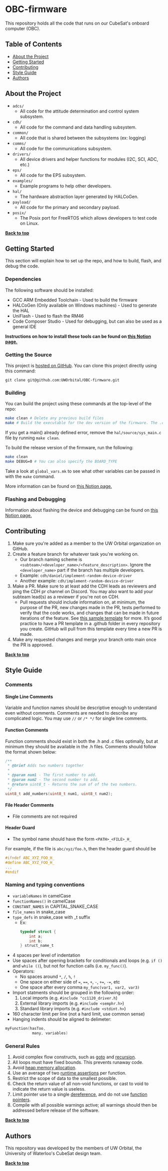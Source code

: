 # OBC-firmware

This repository holds all the code that runs on our CubeSat's onboard computer (OBC).

## Table of Contents

- [About the Project](#about-the-project)
- [Getting Started](#getting-started)
- [Contributing](#contributing)
- [Style Guide](#style-guide)
- [Authors](#authors)

## About the Project

* `adcs/`
    * All code for the attitude determination and control system subsystem.
* `cdh/`
    * All code for the command and data handling subsystem.
* `common/`
    * All code that is shared between the subsystems (ex: logging)
* `comms/`
    * All code for the communications subsystem.
* `drivers/`
    * All device drivers and helper functions for modules (I2C, SCI, ADC, etc.)
* `eps/`
    * All code for the EPS subsystem.
* `examples/`
    * Example programs to help other developers.
* `hal/`
    * The hardware abstraction layer generated by HALCoGen.
* `payload/`
    * All code for the primary and secondary payload.
* `posix/`
    * The Posix port for FreeRTOS which allows developers to test code on Linux.

**[Back to top](#table-of-contents)**

## Getting Started

This section will explain how to set up the repo, and how to build, flash, and debug the code.

### Dependencies

The following software should be installed:
* GCC ARM Embedded Toolchain - Used to build the firmware
* HALCoGen (Only available on Windows machines) - Used to generate the HAL
* UniFlash - Used to flash the RM46
* Code Composer Studio - Used for debugging, but can also be used as a general IDE

**Instructions on how to install these tools can be found on [this Notion page.](https://www.notion.so/uworbital/OBC-Firmware-Development-Workflow-ab037261ce6c45189ea5ca8486b02c6b)**

### Getting the Source

This project is [hosted on GitHub](https://github.com/UWOrbital/OBC-firmware). You can clone this project directly using this command:
```
git clone git@github.com:UWOrbital/OBC-firmware.git
```

### Building

You can build the project using these commands at the top-level of the repo:

```sh
make clean # Delete any previous build files
make # Build the executable for the dev version of the firmware. The .out file should appear in the build directory.
```
If you get a main() already defined error, remove the `hal/source/sys_main.c` file by running `make clean`.

To build the release version of the firmware, run the following:
```sh
make clean
make DEBUG=0 # You can also specify the BOARD_TYPE
```
Take a look at `global_vars.mk` to see what other variables can be passed in with the `make` command.

More information can be found on [this Notion page.](https://www.notion.so/uworbital/OBC-Firmware-Development-Workflow-ab037261ce6c45189ea5ca8486b02c6b)

### Flashing and Debugging
Information about flashing the device and debugging can be found on [this Notion page.](https://www.notion.so/uworbital/OBC-Firmware-Development-Workflow-ab037261ce6c45189ea5ca8486b02c6b)

## Contributing
1. Make sure you're added as a member to the UW Orbital organization on GitHub.
2. Create a feature branch for whatever task you're working on.
    * Our branch naming scheme is `<subteam>/<developer_name>/<feature_description>`. Ignore the `<developer_name>` part if the branch has multiple developers.
    * Example: `cdh/daniel/implement-random-device-driver`
    * Another example: `cdh/implement-random-device-driver`
3. Make a PR. Make sure to at least add the CDH leads as reviewers and ping the CDH pr channel on Discord. You may also want to add your subteam lead(s) as a reviewer if you're not on CDH.
    * Pull requests should include information on, at minimum, the purpose of the PR, new changes made in the PR, tests performed to verify that the code works, and changes that can be made in future iterations of the feature. See [this sample template](https://github.com/UWOrbital/CC1120Driver/blob/main/.github/pull_request_template.md) for more. It’s good practice to have a PR template in a .github folder in every repository you create. GitHub will pull from this template every time a new PR is made.
5. Make any requested changes and merge your branch onto main once the PR is approved.

**[Back to top](#table-of-contents)**

## Style Guide

### Comments

#### Single Line Comments

Variable and function names should be descriptive enough to understand even without comments. Comments are needed to describe any complicated logic. You may use `//` or `/* */` for single line comments. 

#### Function Comments

Function comments should exist in both the .h and .c files optimally, but at minimum they should be available in the .h files. Comments should follow the format shown below:
```c
/**
 * @brief Adds two numbers together
 * 
 * @param num1 - The first number to add.
 * @param num2 - The second number to add.
 * @return uint8_t - Returns the sum of of the two numbers.
 */
uint8_t add_numbers(uint8_t num1, uint8_t num2);
```

#### File Header Comments

- File comments are not required

#### Header Guard

- The symbol name should have the form `<PATH>_<FILE>_H_`

For example, if the file is `abc/xyz/foo.h`, then the header guard should be
```c
#ifndef ABC_XYZ_FOO_H_
#define ABC_XYZ_FOO_H_
...
#endif
```

### ****Naming and typing conventions****

-   `variableNames` in camelCase
-   `functionNames()` in camelCase
-   `CONSTANT_NAMES` in CAPITAL_SNAKE_CASE
-   `file_names` in snake_case
-   `type_defs` in snake_case with _t suffix
    -   Ex: 
        ```c
        typedef struct {
            int a;
            int b;
        } struct_name_t
        ```
-   4 spaces per level of indentation
-   Use spaces after opening brackets for conditionals and loops (e.g. `if ()` and `while ()`), but not for function calls (i.e. `my_func()`).
-   Operators:
    -   No spaces around `*`, `/`, `%`, `!`
    -   One space on either side of `=`, `==`, `+`, `-`, `+=`, `-=`, etc
    -   One space after every comma `my_func(var1, var2, var3)`
-   Import statments should be grouped in the following order:
    1.  Local imports (e.g. `#include "cc1120_driver.h`)
    2.  External library imports (e.g. `#include <semphr.h>`)
    3.  Standard library imports (e.g. `#include <stdint.h>`)
-   160 character limit per line (not a hard limit, use common sense)
-   Hanging indents should be aligned to delimeter:

```c
myFunction(hasToo,
            many, variables)
```

### ****General Rules****

1. Avoid complex flow constructs, such as [goto](https://en.wikipedia.org/wiki/Goto) and [recursion](https://en.wikipedia.org/wiki/Recursion_(computer_science)).
2. All loops must have fixed bounds. This prevents runaway code.
3. Avoid [heap memory allocation](https://en.wikipedia.org/wiki/Memory_management#DYNAMIC).
4. Use an average of two [runtime assertions](https://en.wikipedia.org/wiki/Assertion_(software_development)#Assertions_for_run-time_checking) per function.
5. Restrict the scope of data to the smallest possible.
6. Check the return value of all non-void functions, or cast to void to indicate the return value is useless.
7. Limit pointer use to a single [dereference](https://en.wikipedia.org/wiki/Dereference_operator), and do not use [function pointers](https://en.wikipedia.org/wiki/Function_pointer).
8. Compile with all possible warnings active; all warnings should then be addressed before release of the software.

**[Back to top](#table-of-contents)**

## Authors
This repository was developed by the members of UW Orbital, the University of Waterloo's CubeSat design team.

**[Back to top](#table-of-contents)**
